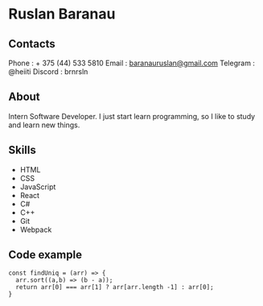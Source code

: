 # Ruslan Baranau

## Contacts

Phone : + 375 (44) 533 5810
Email : baranauruslan@gmail.com
Telegram : @heiiti
Discord : brnrsln

## About

Intern Software Developer. I just start learn programming, so I like to study and learn new things.

## Skills

- HTML
- CSS
- JavaScript
- React
- C#
- C++
- Git
- Webpack

## Code example
```
const findUniq = (arr) => {
  arr.sort((a,b) => (b - a)); 
  return arr[0] === arr[1] ? arr[arr.length -1] : arr[0];
}
```